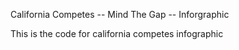 California Competes -- Mind The Gap -- Inforgraphic


This is the code for california competes infographic
